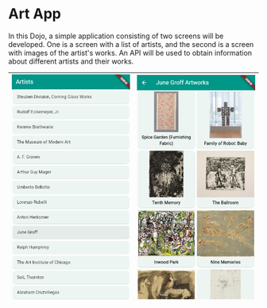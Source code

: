 # Art App

In this Dojo, a simple application consisting of two screens will be developed. One is a screen with
a list of artists, and the second is a screen with images of the artist's works. An API will be used
to obtain information about different artists and their works.

|![image2](screenshots/image2.png)|![image2](screenshots/image1.png)|
|--|--|




